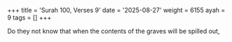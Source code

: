 +++
title = 'Surah 100, Verses 9'
date = '2025-08-27'
weight = 6155
ayah = 9
tags = []
+++

Do they not know that when the contents of the graves will be spilled out,